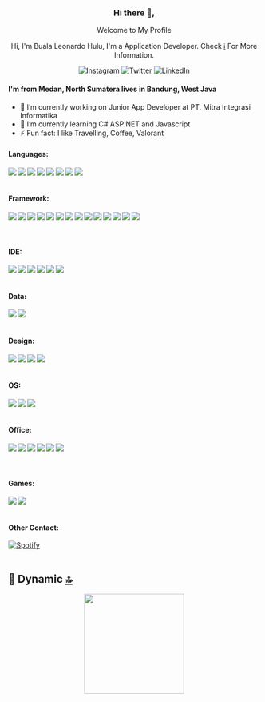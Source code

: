 

<!--
**bualaleo/bualaleo** is a ✨ _special_ ✨ repository because its `README.md` (this file) appears on your GitHub profile.

Here are some ideas to get you started:

- 🔭 I’m currently working on Junior App Developer at PT. Mitra Integrasi Informatika
- 🌱 I’m currently learning C# ASP.NET and Javascript
- 👯 I’m looking to collaborate on ...
- 🤔 I’m looking for help with ...
- 💬 Ask me about ...
- 📫 How to reach me: ...
- 😄 Pronouns: ...
- ⚡ Fun fact: I like Travelling
-->

<div align="center">
<h3>Hi there 👋,</h3>
<p>Welcome to My Profile</p>
<p>Hi, I'm Buala Leonardo Hulu, I'm a Application Developer. Check <a href="https://www.linkedin.com/in/buala-leonardo-hulu-3763071b8/">ℹ️</a> For More Information.</p>

[![Instagram](https://img.shields.io/badge/Instagram-E4405F?style=for-the-badge&logo=instagram&logoColor=white)](https://www.instagram.com/buala_leonardo)
[![Twitter](https://img.shields.io/badge/Twitter-1DA1F2?style=for-the-badge&logo=twitter&logoColor=white)](https://www.twitter.com/bualaleo)
[![LinkedIn](https://img.shields.io/badge/LinkedIn-0077B5?style=for-the-badge&logo=linkedin&logoColor=white)](https://www.linkedin.com/in/buala-leonardo-hulu-3763071b8/)
</div>

#### I'm from Medan, North Sumatera lives in Bandung, West Java
- 🔭 I’m currently working on Junior App Developer at PT. Mitra Integrasi Informatika
- 🌱 I’m currently learning C# ASP.NET and Javascript
- ⚡ Fun fact: I like Travelling, Coffee, Valorant


#### Languages:
<img align="left" src="https://img.shields.io/badge/C%23-239120?style=for-the-badge&logo=c-sharp&logoColor=white" />
<img align="left" src="https://img.shields.io/badge/JavaScript-323330?style=for-the-badge&logo=javascript&logoColor=F7DF1E" />
<img align="left" src="https://img.shields.io/badge/Python-3776AB?style=for-the-badge&logo=python&logoColor=white" />
<img align="left" src="https://img.shields.io/badge/PHP-777BB4?style=for-the-badge&logo=php&logoColor=white" />
<img align="left" src="https://img.shields.io/badge/HTML5-E34F26?style=for-the-badge&logo=html5&logoColor=white" />
<img align="left" src="https://img.shields.io/badge/C-00599C?style=for-the-badge&logo=c&logoColor=white" />
<img align="left" src="https://img.shields.io/badge/C%2B%2B-00599C?style=for-the-badge&logo=c%2B%2B&logoColor=white" />

<img align="left" src="https://img.shields.io/badge/Java-ED8B00?style=for-the-badge&logo=java&logoColor=white" />
<br/> <br/>

#### Framework:
<img align="left" src="https://img.shields.io/badge/.NET-512BD4?style=for-the-badge&logo=dotnet&logoColor=white" />
<img align="left" src="https://img.shields.io/badge/jQuery-0769AD?style=for-the-badge&logo=jquery&logoColor=white" />
<img align="left" src="https://img.shields.io/badge/Codeigniter-EF4223?style=for-the-badge&logo=codeigniter&logoColor=white" />
<img align="left" src="https://img.shields.io/badge/Bootstrap-563D7C?style=for-the-badge&logo=bootstrap&logoColor=white" />
<img align="left" src="https://img.shields.io/badge/Node.js-339933?style=for-the-badge&logo=nodedotjs&logoColor=white" />
<img align="left" src="https://img.shields.io/badge/Yarn-2C8EBB?style=for-the-badge&logo=yarn&logoColor=white" />
<img align="left" src="https://img.shields.io/badge/npm-CB3837?style=for-the-badge&logo=npm&logoColor=white" />
<img align="left" src="https://img.shields.io/badge/Microsoft-666666?style=for-the-badge&logo=microsoft&logoColor=white" />
<img align="left" src="https://img.shields.io/badge/Git-F05032?style=for-the-badge&logo=git&logoColor=white" />
<img align="left" src="https://img.shields.io/badge/Postman-FF6C37?style=for-the-badge&logo=Postman&logoColor=white" />
<img align="left" src="https://img.shields.io/badge/Chart.js-FF6384?style=for-the-badge&logo=chartdotjs&logoColor=white" />
<img align="left" src="https://img.shields.io/badge/Xampp-F37623?style=for-the-badge&logo=xampp&logoColor=white" />
<img align="left" src="https://img.shields.io/badge/JWT-000000?style=for-the-badge&logo=JSON%20web%20tokens&logoColor=whit" />
<img align="left" src="https://img.shields.io/badge/Jupyter-F37626.svg?&style=for-the-badge&logo=Jupyter&logoColor=white" />
<br/> <br/> <br/>

#### IDE:
<img align="left" src="https://img.shields.io/badge/Visual_Studio-5C2D91?style=for-the-badge&logo=visual%20studio&logoColor=white" />
<img align="left" src="https://img.shields.io/badge/Arduino_IDE-00979D?style=for-the-badge&logo=arduino&logoColor=white" />
<img align="left" src="https://img.shields.io/badge/sublime_text-%23575757.svg?&style=for-the-badge&logo=sublime-text&logoColor=important" />
<img align="left" src="https://img.shields.io/badge/pycharm-143?style=for-the-badge&logo=pycharm&logoColor=black&color=black&labelColor=green" />
<img align="left" src="https://img.shields.io/badge/Colab-F9AB00?style=for-the-badge&logo=googlecolab&color=525252" />
<img align="left" src="https://img.shields.io/badge/Notepad++-90E59A.svg?style=for-the-badge&logo=notepad%2B%2B&logoColor=black" />
<br/> <br/>

#### Data:
<img align="left" src="https://img.shields.io/badge/MySQL-00000F?style=for-the-badge&logo=mysql&logoColor=white" />
<img align="left" src="https://img.shields.io/badge/Microsoft%20SQL%20Server-CC2927?style=for-the-badge&logo=microsoft%20sql%20server&logoColor=white" />
<br/> <br/>

#### Design:
<img align="left" src="https://img.shields.io/badge/Figma-F24E1E?style=for-the-badge&logo=figma&logoColor=white" />
<img align="left" src="https://img.shields.io/badge/Adobe%20XD-470137?style=for-the-badge&logo=Adobe%20XD&logoColor=#FF61F6" />
<img align="left" src="https://img.shields.io/badge/Adobe%20Lightroom-31A8FF?style=for-the-badge&logo=Adobe%20Lightroom&logoColor=white" />
<img align="left" src="https://img.shields.io/badge/Canva-%2300C4CC.svg?&style=for-the-badge&logo=Canva&logoColor=white" />
<br/> <br/>

#### OS:
<img align="left" src="https://img.shields.io/badge/Windows-0078D6?style=for-the-badge&logo=windows&logoColor=white" />
<img align="left" src="https://img.shields.io/badge/Ubuntu-E95420?style=for-the-badge&logo=ubuntu&logoColor=white" />
<img align="left" src="https://img.shields.io/badge/manjaro-35BF5C?style=for-the-badge&logo=manjaro&logoColor=white" />
<br/> <br/>

#### Office:
<img align="left" src="https://img.shields.io/badge/Microsoft_SQL_Server-CC2927?style=for-the-badge&logo=microsoft-sql-server&logoColor=white" />
<img align="left" src="https://img.shields.io/badge/Microsoft_Word-2B579A?style=for-the-badge&logo=microsoft-word&logoColor=white" />
<img align="left" src="https://img.shields.io/badge/Microsoft_Excel-217346?style=for-the-badge&logo=microsoft-excel&logoColor=white" />
<img align="left" src="https://img.shields.io/badge/Microsoft_PowerPoint-B7472A?style=for-the-badge&logo=microsoft-powerpoint&logoColor=white" />
<img align="left" src="https://img.shields.io/badge/Microsoft_Visio-3955A3?style=for-the-badge&logo=microsoft-visio&logoColor=white" />
<img align="left" src="https://img.shields.io/badge/Trello-0052CC?style=for-the-badge&logo=trello&logoColor=white" />
<br/> <br/> <br/>

#### Games:
<img align="left" src="https://img.shields.io/badge/PlayStation-003791?style=for-the-badge&logo=playstation&logoColor=white" />
<img align="left" src="https://img.shields.io/badge/Riot_Games-D32936?style=for-the-badge&logo=riot-games&logoColor=white" />
<br/> <br/>

#### Other Contact:
[![Spotify](https://img.shields.io/badge/Spotify-1ED760?&style=for-the-badge&logo=spotify&logoColor=white)](https://open.spotify.com/user/5cbv6nrs12rjrh8l90nnbc1b6?si=FZsiFan2RZq5dJCiy2uO0g&utm_source=copy-link)
<br/> <br/>

## 🔁 Dynamic [🔝](#welcome-badges-4-readmemd-profile)
<p align="center">
 <img width='200' src="https://github-readme-stats.vercel.app/api?username=bualaleo" />
</p>
